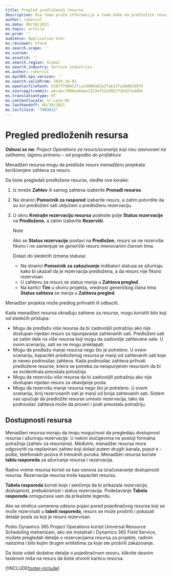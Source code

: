 ```yaml
---
title: Pregled predloženih resursa
description: Ova tema pruža informacije o tome kako da predložite resurse za projekte.
author: ruhercul
ms.date: 08/18/2021
ms.topic: article
ms.prod: ''
audience: Application User
ms.reviewer: kfend
ms.search.scope: ''
ms.custom: ''
ms.assetid: ''
ms.search.region: Global
ms.search.industry: Service industries
ms.author: ruhercul
ms.dyn365.ops.version: ''
ms.search.validFrom: 2020-10-01
ms.openlocfilehash: b3077f98052fcac9989a81b2fab12fa30d65d970
ms.sourcegitcommit: ebcaec7806ee8aee1323ef532d5b7735d27edd04
ms.translationtype: HT
ms.contentlocale: sr-Latn-RS
ms.lasthandoff: 08/20/2021
ms.locfileid: "7403812"
---
```

# <a name="review-proposed-resources"></a>Pregled predloženih resursa

_**Odnosi se na:** Project Operations za resurs/scenarije koji nisu zasnovani na zalihama, laganu primenu – od pogodbe do profakture_

Menadžeri resursa mogu da predlože resurs menadžeru projekata korišćenjem zahteva za resurs.

Da biste pregledali predložene resurse, sledite ove korake:

1. Iz mreže **Zahtev** ili samog zahteva izaberite **Pronađi resurse**.
2. Na stranici **Pomoćnik za raspored** izaberite resurs, a zatim potvrdite da su svi predloženi sati uključeni u predloženu rezervaciju.
3. U oknu **Kreirajte rezervaciju resursa** podesite polje **Status rezervacije** na **Predloženo**, a zatim izaberite **Rezerviši**.

    > [!NOTE]
    > Ako se **Status rezervacije** postavi na **Predložen**, resurs se ne rezerviše fiksno i ne zamenjuje se generički resurs imenovanim članom tima.

    Dolazi do sledećih izmena statusa:

    - Na stranici **Pomoćnik za zakazivanje** indikatori statusa se ažuriraju kako bi ukazali da je rezervacija predložena, a da resurs nije fiksno rezervisan.
    - U zahtevu za resurs se status menja u **Zahteva pregled**.
    - Na kartici **Tim** u okviru projekta, vrednost generičkog člana tima **Status zahteva** se menja u **Zahteva pregled**.

Menadžer projekta može predlog prihvatiti ili odbaciti.

Kada menadžeri resursa obrađuju zahteve za resurse, mogu koristiti bilo koji od sledećih pristupa:

- Mogu da predlažu više resursa da bi zadovoljili potražnju ako nije dostupan nijedan resurs za ispunjavanje zahtevanih sati. Predloženi sati se zatim dele na više resursa koji mogu da zadovolje zahtevane sate. U ovom scenariju, sati se ne mogu preklapati.
- Mogu da predlažu manje resursa nego što je potrebno. U ovom scenariju, kapacitet predloženog resursa je manji od zahtevanih sati koje je naveo podnosilac zahteva. Kada podnosilac zahteva prihvati predložene resurse, kreira se potreba za neispunjenim resursom da bi se evidentirala preostala potražnja.
- Mogu da rezervišu više resursa da bi zadovoljili potražnju ako nije dostupan nijedan resurs za obavljanje posla.
- Mogu da rezervišu manje resursa nego što je potrebno. U ovom scenariju, broj rezervisanih sati je manji od broja zahtevanih sati. Sistem vas upućuje da predložite resurse umesto rezervacija, tako da podnosilac zahteva može da proveri i prati preostalu potražnju.

## <a name="resource-availability"></a>Dostupnosti resursa

Menadžeri resursa moraju da imaju mogućnost da pregledaju dostupnost resursa i ažuriraju rezervacije. U nekim slučajevima ne postoji formalna potražnja (zahtev za resursima). Međutim, menadžer resursa mora odgovoriti na neplanirani zahtev koji dolazi putem drugih kanala, poput e -pošte, telefonskih poziva ili trenutnih poruka. Menadžeri resursa koriste **tablu rasporeda** za ažuriranje resursa i rezervacija.

Radno vreme resursa koristi se kao osnova za izračunavanje dostupnosti resursa. Rezervacije resursa troše kapacitet resursa.

**Tabela rasporeda** koristi boje i senčenja da bi prikazala rezervacije, dostupnost, prebukiranost i status rezervacija. Podešavanje **Tabela rasporeda** omogućava vam da prikažete legendu.

Ako se strelica usmerena udesno pojavi pored pojedinačnog resursa koji se može rezervisati u **tabeli rasporeda**, resurs se može proširiti i pokazati detalje posla za koji je resurs rezervisan.

Pošto Dynamics 365 Project Operations koristi Universal Resource Scheduling mehanizam, ako ste instalirali i Dynamics 365 Field Service, možete pregledati detalje o rezervacijama resursa za projekte, radnim nalozima i bilo kojim drugim entitetima za koje ste proširili zakazivanje.

Da biste videli dodatne detalje o pojedinačnom resoru, kliknite desnim tasterom miša na resurs da biste otvorili karticu resursa.



[!INCLUDE[footer-include](../includes/footer-banner.md)]
